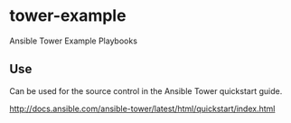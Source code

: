 tower-example
=============

Ansible Tower Example Playbooks

Use
------------

Can be used for the source control in the Ansible Tower quickstart guide.

http://docs.ansible.com/ansible-tower/latest/html/quickstart/index.html
